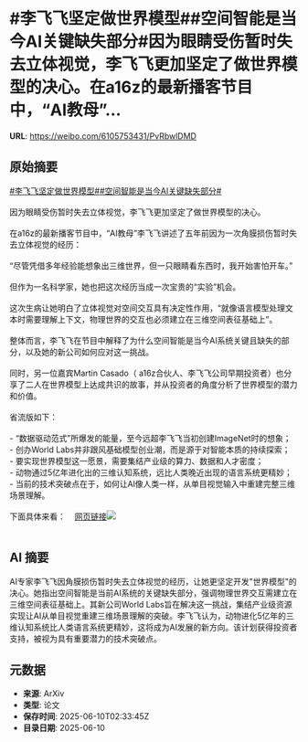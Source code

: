 # #李飞飞坚定做世界模型##空间智能是当今AI关键缺失部分#因为眼睛受伤暂时失去立体视觉，李飞飞更加坚定了做世界模型的决心。在a16z的最新播客节目中，“AI教母”...

**URL**: https://weibo.com/6105753431/PvRbwlDMD

## 原始摘要

<a href="https://m.weibo.cn/search?containerid=231522type%3D1%26t%3D10%26q%3D%23%E6%9D%8E%E9%A3%9E%E9%A3%9E%E5%9D%9A%E5%AE%9A%E5%81%9A%E4%B8%96%E7%95%8C%E6%A8%A1%E5%9E%8B%23&amp;extparam=%23%E6%9D%8E%E9%A3%9E%E9%A3%9E%E5%9D%9A%E5%AE%9A%E5%81%9A%E4%B8%96%E7%95%8C%E6%A8%A1%E5%9E%8B%23" data-hide=""><span class="surl-text">#李飞飞坚定做世界模型#</span></a><a href="https://m.weibo.cn/search?containerid=231522type%3D1%26t%3D10%26q%3D%23%E7%A9%BA%E9%97%B4%E6%99%BA%E8%83%BD%E6%98%AF%E5%BD%93%E4%BB%8AAI%E5%85%B3%E9%94%AE%E7%BC%BA%E5%A4%B1%E9%83%A8%E5%88%86%23&amp;extparam=%23%E7%A9%BA%E9%97%B4%E6%99%BA%E8%83%BD%E6%98%AF%E5%BD%93%E4%BB%8AAI%E5%85%B3%E9%94%AE%E7%BC%BA%E5%A4%B1%E9%83%A8%E5%88%86%23" data-hide=""><span class="surl-text">#空间智能是当今AI关键缺失部分#</span></a><br><br>因为眼睛受伤暂时失去立体视觉，李飞飞更加坚定了做世界模型的决心。<br><br>在a16z的最新播客节目中，“AI教母”李飞飞讲述了五年前因为一次角膜损伤暂时失去立体视觉的经历：<br><br>“尽管凭借多年经验能想象出三维世界，但一只眼睛看东西时，我开始害怕开车。”<br><br>但作为一名科学家，她也把这次经历当成一次宝贵的“实验”机会。<br><br>这次生病让她明白了立体视觉对空间交互具有决定性作用，“就像语言模型处理文本时需要理解上下文，物理世界的交互也必须建立在三维空间表征基础上”。<br><br>整体而言，李飞飞在节目中解释了为什么空间智能是当今AI系统关键且缺失的部分，以及她的新公司如何应对这一挑战。<br><br>同时，另一位嘉宾Martin Casado（ a16z合伙人、李飞飞公司早期投资者）也分享了二人在世界模型上达成共识的故事，并从投资者的角度分析了世界模型的潜力和价值。<br><br>省流版如下：<br><br>- “数据驱动范式”所爆发的能量，至今远超李飞飞当初创建ImageNet时的想象；<br>- 创办World Labs并非跟风基础模型创业潮，而是源于对智能本质的持续探索；<br>- 要实现世界模型这一愿景，需要集结产业级的算力、数据和人才密度；<br>- 动物通过5亿年进化出的三维认知系统，远比人类晚近出现的语言系统更精妙；<br>- 当前的技术突破点在于，如何让AI像人类一样，从单目视觉输入中重建完整三维场景理解。<br><br>下面具体来看：<a href="https://weibo.cn/sinaurl?u=https%3A%2F%2Fmp.weixin.qq.com%2Fs%2F8Eq__c8nV7tghJ4XMadUMg" data-hide=""><span class="url-icon"><img style="width: 1rem;height: 1rem" src="https://h5.sinaimg.cn/upload/2015/09/25/3/timeline_card_small_web_default.png" referrerpolicy="no-referrer"></span><span class="surl-text">网页链接</span></a><img style="" src="https://tvax2.sinaimg.cn/large/006Fd7o3gy1i2a00kbojoj30zk0jygsm.jpg" referrerpolicy="no-referrer"><br><br>

## AI 摘要

AI专家李飞飞因角膜损伤暂时失去立体视觉的经历，让她更坚定开发"世界模型"的决心。她指出空间智能是当前AI系统的关键缺失部分，强调物理世界交互需建立在三维空间表征基础上。其新公司World Labs旨在解决这一挑战，集结产业级资源实现让AI从单目视觉重建三维场景理解的突破。李飞飞认为，动物进化5亿年的三维认知系统比人类语言系统更精妙，这将成为AI发展的新方向。该计划获得投资者支持，被视为具有重要潜力的技术突破点。

## 元数据

- **来源**: ArXiv
- **类型**: 论文
- **保存时间**: 2025-06-10T02:33:45Z
- **目录日期**: 2025-06-10
